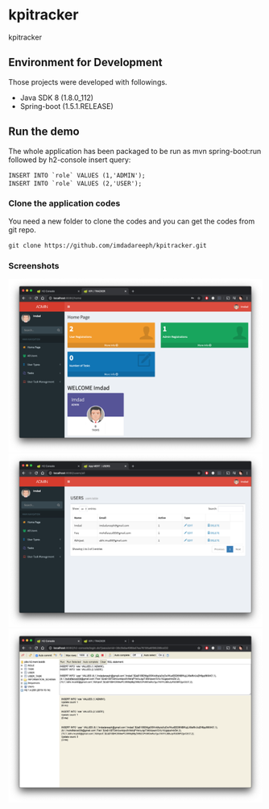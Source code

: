 # kpitracker
kpitracker

## Environment for Development
 Those projects were developed with followings.

 * Java SDK 8 (1.8.0_112)
 * Spring-boot (1.5.1.RELEASE)
 
 ## Run the demo
The whole application has been packaged to be run as mvn spring-boot:run followed by h2-console insert query:
```
INSERT INTO `role` VALUES (1,'ADMIN');
INSERT INTO `role` VALUES (2,'USER');
```

### Clone the application codes
 You need a new folder to clone the codes and you can get the codes from git repo.
 ```
 git clone https://github.com/imdadareeph/kpitracker.git
 ```
 
 ### Screenshots
 
 ![alt text](https://raw.githubusercontent.com/imdadareeph/kpitracker/master/src/main/resources/static/screenshots/home.png "preview1")
  ![alt text](https://raw.githubusercontent.com/imdadareeph/kpitracker/master/src/main/resources/static/screenshots/users.png "preview2")
  ![alt text](https://raw.githubusercontent.com/imdadareeph/kpitracker/master/src/main/resources/static/screenshots/h2db.png "preview3")
